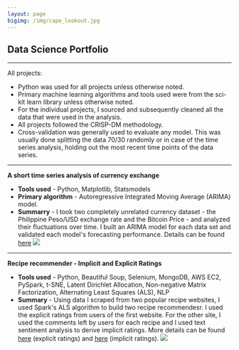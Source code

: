 ```yaml
---
layout: page
bigimg: /img/cape_lookout.jpg
---
```

## Data Science Portfolio
---
All projects:
* Python was used for all projects unless otherwise noted.
* Primary machine learning algorithms and tools used were from the sci-kit learn library unless otherwise noted.
* For the individual projects, I sourced and subsequently cleaned all the data that were used in the analysis.
* All projects followed the CRISP-DM methodology.
* Cross-validation was generally used to evaluate any model. This was usually done splitting the data 70/30 randomly or in case of the time series analysis, holding out the most recent time points of the data series.
---
**A short time series analysis of currency exchange**
* **Tools used** - Python, Matplotlib, Statsmodels
* **Primary algorithm** - Autoregressive Integrated Moving Average (ARIMA) model.
* **Summarry** - I took two completely unrelated currency dataset - the Philippine Peso/USD exchange
rate and the Bitcoin Price - and analyzed their fluctuations over time. I built an ARIMA model for each data set and validated each model's forecasting performance. Details can be found [here](https://github.com/pineda-vv/bitcoin_timeseries)
![](https://github.com/pineda-vv/pineda-vv.github.io/blob/master/img/confidence.png)
---
**Recipe recommender - Implicit and Explicit Ratings**
* **Tools used** - Python, Beautiful Soup, Selenium, MongoDB, AWS EC2, PySpark, t-SNE, Latent Dirichlet Allocation, Non-negative Matrix Factorization, Alternating Least Squares (ALS), NLP
* **Summary** - Using data I scraped from two popular recipe websites, I used Spark's ALS algorithm to build two recipe recommendesr. I used the explicit ratings from users of the first website. For the other site, I used the comments left by users for each recipe and I used text sentiment analysis to derive implicit ratings. More details can be found [here](https://github.com/pineda-vv/allrecipe_recommender) (explicit ratings) and [here](https://github.com/pineda-vv/Data-Science-Projects/tree/master/recipe_project) (implicit ratings).
![](img/animated_lda.gif)
